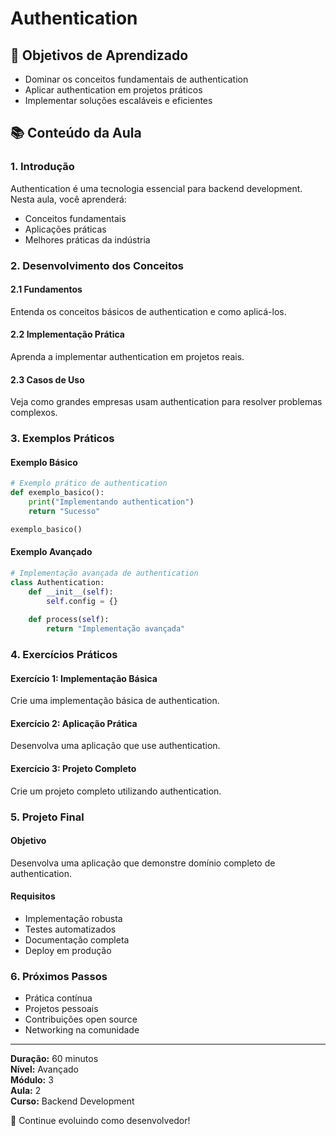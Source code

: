 # Authentication

## 🎯 Objetivos de Aprendizado
- Dominar os conceitos fundamentais de authentication
- Aplicar authentication em projetos práticos
- Implementar soluções escaláveis e eficientes

## 📚 Conteúdo da Aula

### 1. Introdução
Authentication é uma tecnologia essencial para backend development. Nesta aula, você aprenderá:

- Conceitos fundamentais
- Aplicações práticas
- Melhores práticas da indústria

### 2. Desenvolvimento dos Conceitos

#### 2.1 Fundamentos
Entenda os conceitos básicos de authentication e como aplicá-los.

#### 2.2 Implementação Prática
Aprenda a implementar authentication em projetos reais.

#### 2.3 Casos de Uso
Veja como grandes empresas usam authentication para resolver problemas complexos.

### 3. Exemplos Práticos

#### Exemplo Básico
```python
# Exemplo prático de authentication
def exemplo_basico():
    print("Implementando authentication")
    return "Sucesso"

exemplo_basico()
```

#### Exemplo Avançado
```python
# Implementação avançada de authentication
class Authentication:
    def __init__(self):
        self.config = {}
    
    def process(self):
        return "Implementação avançada"
```

### 4. Exercícios Práticos

#### Exercício 1: Implementação Básica
Crie uma implementação básica de authentication.

#### Exercício 2: Aplicação Prática
Desenvolva uma aplicação que use authentication.

#### Exercício 3: Projeto Completo
Crie um projeto completo utilizando authentication.

### 5. Projeto Final

#### Objetivo
Desenvolva uma aplicação que demonstre domínio completo de authentication.

#### Requisitos
- Implementação robusta
- Testes automatizados
- Documentação completa
- Deploy em produção

### 6. Próximos Passos

- Prática contínua
- Projetos pessoais
- Contribuições open source
- Networking na comunidade

---

**Duração:** 60 minutos  
**Nível:** Avançado  
**Módulo:** 3  
**Aula:** 2  
**Curso:** Backend Development

🎉 Continue evoluindo como desenvolvedor!
